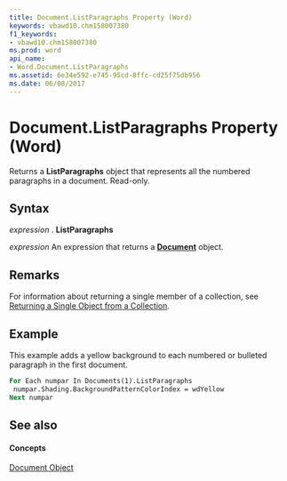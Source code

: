 ```yaml
---
title: Document.ListParagraphs Property (Word)
keywords: vbawd10.chm158007380
f1_keywords:
- vbawd10.chm158007380
ms.prod: word
api_name:
- Word.Document.ListParagraphs
ms.assetid: 6e34e592-e745-95cd-8ffc-cd25f75db956
ms.date: 06/08/2017
---
```



# Document.ListParagraphs Property (Word)

Returns a  **ListParagraphs** object that represents all the numbered paragraphs in a document. Read-only.


## Syntax

 _expression_ . **ListParagraphs**

 _expression_ An expression that returns a **[Document](document-object-word.md)** object.


## Remarks

For information about returning a single member of a collection, see [Returning a Single Object from a Collection](http://msdn.microsoft.com/library/8c0b84c0-582b-32f7-68e0-6383d0661e74%28Office.15%29.aspx).


## Example

This example adds a yellow background to each numbered or bulleted paragraph in the first document.


```vb
For Each numpar In Documents(1).ListParagraphs 
 numpar.Shading.BackgroundPatternColorIndex = wdYellow 
Next numpar
```


## See also


#### Concepts


[Document Object](document-object-word.md)


